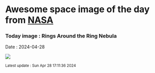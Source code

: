 
# Awesome space image of the day from [NASA](https://api.nasa.gov/)

### Today image : Rings Around the Ring Nebula
Date : 2024-04-28

![](https://apod.nasa.gov/apod/image/2404/M57Ring_HubbleGendler_960.jpg)

<small>Latest update : Sun Apr 28 17:11:36 2024</small>
        